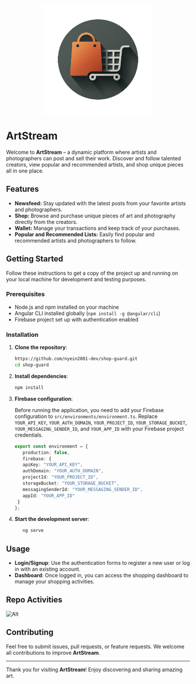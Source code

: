 <p align="center">
  <img src="./src/assets/favicon.png" alt="Art Stream" width="300" height="300">
</p>

# ArtStream

Welcome to **ArtStream** – a dynamic platform where artists and photographers can post and sell their work. Discover and follow talented creators, view popular and recommended artists, and shop unique pieces all in one place.

## Features

- **Newsfeed:** Stay updated with the latest posts from your favorite artists and photographers.
- **Shop:** Browse and purchase unique pieces of art and photography directly from the creators.
- **Wallet:** Manage your transactions and keep track of your purchases.
- **Popular and Recommended Lists:** Easily find popular and recommended artists and photographers to follow.


## Getting Started

Follow these instructions to get a copy of the project up and running on your local machine for development and testing purposes.

### Prerequisites

- Node.js and npm installed on your machine
- Angular CLI installed globally (`npm install -g @angular/cli`)
- Firebase project set up with authentication enabled

### Installation

1. **Clone the repository**:

   ```bash
   https://github.com/nyein2001-dev/shop-guard.git
   cd shop-guard
   ```
2. **Install dependencies**:

   ```bash
   npm install
   ```
   
2. **Firebase configuration**:

   Before running the application, you need to add your Firebase configuration to `src/environments/environment.ts`. Replace `YOUR_API_KEY`, `YOUR_AUTH_DOMAIN`, `YOUR_PROJECT_ID`, 
   `YOUR_STORAGE_BUCKET`, `YOUR_MESSAGING_SENDER_ID`, and `YOUR_APP_ID` with your Firebase project credentials.

      ```typescript
      export const environment = {
         production: false,
         firebase: {
         apiKey: "YOUR_API_KEY",
         authDomain: "YOUR_AUTH_DOMAIN",
         projectId: "YOUR_PROJECT_ID",
         storageBucket: "YOUR_STORAGE_BUCKET",
         messagingSenderId: "YOUR_MESSAGING_SENDER_ID",
         appId: "YOUR_APP_ID"
       }
   };
   ```
4. **Start the development server**:

   ```bash
      ng serve
   ```
## Usage

- **Login/Signup**: Use the authentication forms to register a new user or log in with an existing account.
- **Dashboard**: Once logged in, you can access the shopping dashboard to manage your shopping activities.

## Repo Activities

![Alt](https://repobeats.axiom.co/api/embed/1d6b8f96d23c424709021c9c8981e0bfcaeaaa96.svg "Repobeats analytics image")

## Contributing

Feel free to submit issues, pull requests, or feature requests. We welcome all contributions to improve **ArtStream**.

---

Thank you for visiting **ArtStream**! Enjoy discovering and sharing amazing art.
